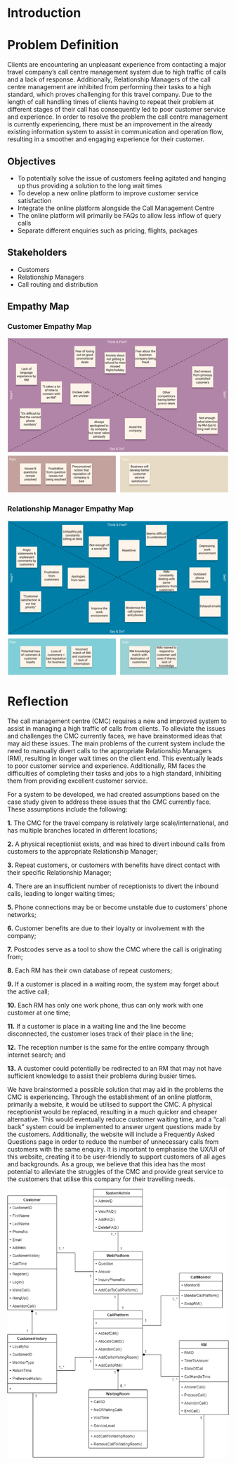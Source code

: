 # Introduction

# Problem Definition

Clients are encountering an unpleasant experience from contacting a major travel company’s call centre management system due to high traffic of calls and a lack of response. Additionally, Relationship Managers of the call centre management are inhibited from performing their tasks to a high standard, which proves challenging for this travel company. Due to the length of call handling times of clients having to repeat their problem at different stages of their call has consequently led to poor customer service and experience. In order to resolve the problem the call centre management is currently experiencing, there must be an improvement in the already existing information system to assist in communication and operation flow, resulting in a smoother and engaging experience for their customer.

## Objectives

- To potentially solve the issue of customers feeling agitated and hanging up thus providing a solution to the long wait times
- To develop a new online platform to improve customer service satisfaction
- Integrate the online platform alongside the Call Management Centre
- The online platform will primarily be FAQs to allow less inflow of query calls
- Separate different enquiries such as pricing, flights, packages

## Stakeholders
- Customers
- Relationship Managers
- Call routing and distribution

## Empathy Map

### Customer Empathy Map

![Customer Empathy Map](/Weekly%20Work/Graphs/CustomerEmpathy.png)

### Relationship Manager Empathy Map

![RM Empathy Map](/Weekly%20Work/Graphs/RMEmpathy.PNG)

# Reflection

The call management centre (CMC) requires a new and improved system to assist in managing a high traffic of calls from clients. To alleviate the issues and challenges the CMC currently faces, we have brainstormed ideas that may aid these issues. The main problems of the current system include the need to manually divert calls to the appropriate Relationship Managers (RM), resulting in longer wait times on the client end. This eventually leads to poor customer service and experience. Additionally, RM faces the difficulties of completing their tasks and jobs to a high standard, inhibiting them from providing excellent customer service.

For a system to be developed, we had created assumptions based on the case study given to address these issues that the CMC currently face. These assumptions include the following:

**1.** The CMC for the travel company is relatively large scale/international, and has multiple branches located in different locations;

**2.** A physical receptionist exists, and was hired to divert inbound calls from customers to the appropriate Relationship Manager;

**3.** Repeat customers, or customers with benefits have direct contact with their specific Relationship Manager;

**4.** There are an insufficient number of receptionists to divert the inbound calls, leading to longer waiting times;

**5.** Phone connections may be or become unstable due to customers’ phone networks;

**6.** Customer benefits are due to their loyalty or involvement with the company;

**7.** Postcodes serve as a tool to show the CMC where the call is originating from;

**8.** Each RM has their own database of repeat customers;

**9.** If a customer is placed in a waiting room, the system may forget about the active call;

**10.** Each RM has only one work phone, thus can only work with one customer at one time;

**11.** If a customer is place in a waiting line and the line become disconnected, the customer loses track of their place in the line;

**12.** The reception number is the same for the entire company through internet search; and

**13.** A customer could potentially be redirected to an RM that may not have sufficient knowledge to assist their problems during busier times.

We have brainstormed a possible solution that may aid in the problems the CMC is experiencing. Through the establishment of an online platform, primarily a website, it would be utilised to support the CMC. A physical receptionist would be replaced, resulting in a much quicker and cheaper alternative. This would eventually reduce customer waiting time, and a “call back” system could be implemented to answer urgent questions made by the customers. Additionally, the website will include a Frequently Asked Questions page in order to reduce the number of unnecessary calls from customers with the same enquiry. It is important to emphasise the UX/UI of this website, creating it to be user-friendly to support customers of all ages and backgrounds. As a group, we believe that this idea has the most potential to alleviate the struggles of the CMC and provide great service to the customers that utilise this company for their travelling needs.

![Class Diagram](/Weekly%20Work/Graphs/ClassFinal.png)
